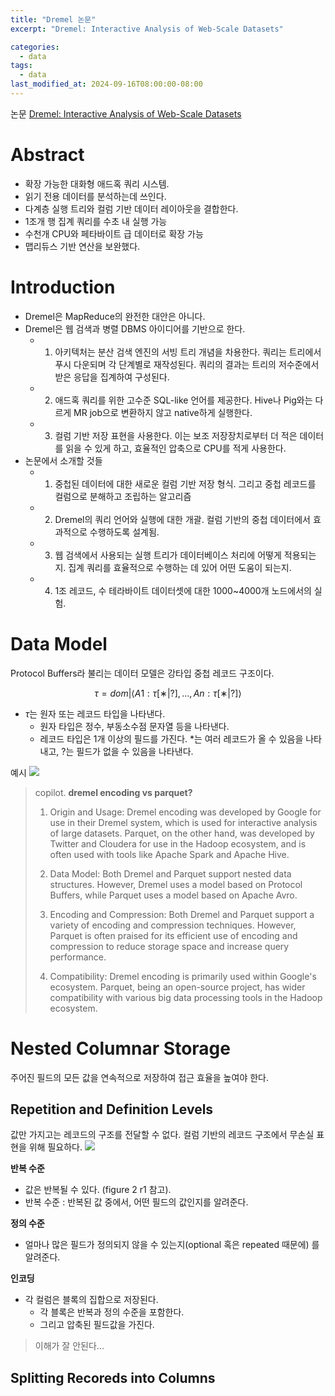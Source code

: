 ```yaml
---
title: "Dremel 논문"
excerpt: "Dremel: Interactive Analysis of Web-Scale Datasets"

categories:
  - data
tags:
  - data
last_modified_at: 2024-09-16T08:00:00-08:00
---
```


논문 [Dremel: Interactive Analysis of Web-Scale Datasets](https://research.google.com/pubs/archive/36632.pdf)

# Abstract
- 확장 가능한 대화형 애드혹 쿼리 시스템. 
- 읽기 전용 데이터를 분석하는데 쓰인다.
- 다계층 실행 트리와 컬럼 기반 데이터 레이아웃을 결합한다.
- 1조개 행 집계 쿼리를 수초 내 실행 가능
- 수천개 CPU와 페타바이트 급 데이터로 확장 가능
- 맵리듀스 기반 연산을 보완했다.

# Introduction
- Dremel은 MapReduce의 완전한 대안은 아니다.
- Dremel은 웹 검색과 병렬 DBMS 아이디어를 기반으로 한다.
  - 1. 아키텍처는 분산 검색 엔진의 서빙 트리 개념을 차용한다. 쿼리는 트리에서 푸시 다운되며 각 단계별로 재작성된다. 쿼리의 결과는 트리의 저수준에서 받은 응답을 집계하여 구성된다.
  - 2. 애드혹 쿼리를 위한 고수준 SQL-like 언어를 제공한다. Hive나 Pig와는 다르게 MR job으로 변환하지 않고 native하게 실행한다.
  - 3. 컬럼 기반 저장 표현을 사용한다. 이는 보조 저장장치로부터 더 적은 데이터를 읽을 수 있게 하고, 효율적인 압축으로 CPU를 적게 사용한다.
- 논문에서 소개할 것들
  - 1. 중첩된 데이터에 대한 새로운 컬럼 기반 저장 형식. 그리고 중첩 레코드를 컬럼으로 분해하고 조립하는 알고리즘
  - 2. Dremel의 쿼리 언어와 실행에 대한 개괄. 컬럼 기반의 중첩 데이터에서 효과적으로 수행하도록 설계됨.
  - 3. 웹 검색에서 사용되는 실행 트리가 데이터베이스 처리에 어떻게 적용되는지. 집계 쿼리를 효율적으로 수행하는 데 있어 어떤 도움이 되는지.
  - 4. 1조 레코드, 수 테라바이트 데이터셋에 대한 1000~4000개 노드에서의 실험. 

# Data Model
Protocol Buffers라 불리는 데이터 모델은 강타입 중첩 레코드 구조이다.

$$τ = dom | ⟨A1 : τ[∗|?],...,An : τ[∗|?]⟩$$
- $τ$는 원자 또는 레코드 타입을 나타낸다.
  - 원자 타입은 정수, 부동소수점 문자열 등을 나타낸다.
  - 레코드 타입은 1개 이상의 필드를 가진다. $*$는 여러 레코드가 올 수 있음을 나타내고, $?$는 필드가 없을 수 있음을 나타낸다.

예시
![](https://miro.medium.com/v2/resize:fit:1268/format:webp/1*5KAWZ8wncEouLmopUJ7ZdQ.jpeg)

> copilot. **dremel encoding vs parquet?**
> 
> 1. Origin and Usage: Dremel encoding was developed by Google for use in their Dremel system, which is used for interactive analysis of large datasets. Parquet, on the other hand, was developed by Twitter and Cloudera for use in the Hadoop ecosystem, and is often used with tools like Apache Spark and Apache Hive.
> 
> 2. Data Model: Both Dremel and Parquet support nested data structures. However, Dremel uses a model based on Protocol Buffers, while Parquet uses a model based on Apache Avro.
> 
> 3. Encoding and Compression: Both Dremel and Parquet support a variety of encoding and compression techniques. However, Parquet is often praised for its efficient use of encoding and compression to reduce storage space and increase query performance.
> 
> 4. Compatibility: Dremel encoding is primarily used within Google's ecosystem. Parquet, being an open-source project, has wider compatibility with various big data processing tools in the Hadoop ecosystem.

# Nested Columnar Storage
주어진 필드의 모든 값을 연속적으로 저장하여 접근 효율을 높여야 한다.
  
## Repetition and Definition Levels
값만 가지고는 레코드의 구조를 전달할 수 없다. 컬럼 기반의 레코드 구조에서 무손실 표현을 위해 필요하다.
![](https://miro.medium.com/v2/resize:fit:1364/format:webp/1*tq5rrNEhmuHKilpOqmdM9A.jpeg)

**반복 수준**
- 값은 반복될 수 있다. (figure 2 r1 참고). 
- 반복 수준 : 반복된 값 중에서, 어떤 필드의 값인지를 알려준다.

**정의 수준**
- 얼마나 많은 필드가 정의되지 않을 수 있는지(optional 혹은 repeated 때문에) 를 알려준다.

**인코딩**
- 각 컬럼은 블록의 집합으로 저장된다. 
  - 각 블록은 반복과 정의 수준을 포함한다.
  - 그리고 압축된 필드값을 가진다.

> 이해가 잘 안된다...

## Splitting Recoreds into Columns
